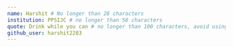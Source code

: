 ```yaml
---
name: Harshit # No longer than 28 characters
institution: PPSIJC # no longer than 58 characters
quote: Drink while you can # no longer than 100 characters, avoid using quotes(") to guarantee the format remains the same.
github_user: harshit2283
---
```

